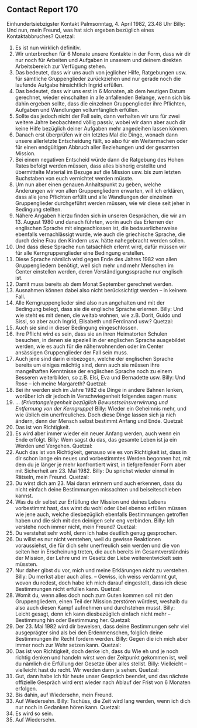 ## Contact Report 170
Einhundertsiebzigster Kontakt
Palmsonntag, 4. April 1982, 23.48 Uhr
Billy:
Und nun, mein Freund, was hat sich ergeben bezüglich eines Kontaktabbruches?
Quetzal:
1. Es ist nun wirklich definitiv.
2. Wir unterbrechen für 6 Monate unsere Kontakte in der Form, dass wir dir nur noch für Arbeiten und Aufgaben in unserem und deinem direkten Arbeitsbereich zur Verfügung stehen.
3. Das bedeutet, dass wir uns auch von jeglicher Hilfe, Ratgebungen usw. für sämtliche Gruppenglieder zurückziehen und nur gerade noch die laufende Aufgabe hinsichtlich Ingrid erfüllen.
4. Das bedeutet, dass wir uns erst in 6 Monaten, ab dem heutigen Datum gerechnet, wieder einschalten in alle anfallenden Belange, wenn sich bis dahin ergeben sollte, dass die einzelnen Gruppenglieder ihre Pflichten, Aufgaben und Wandlungen vollumfänglich erfüllen.
5. Sollte das jedoch nicht der Fall sein, dann verhalten wir uns für zwei weitere Jahre beobachtend völlig passiv, wobei wir dann aber auch dir keine Hilfe bezüglich deiner Aufgaben mehr angedeihen lassen können.
6. Danach erst überprüfen wir ein letztes Mal die Dinge, wonach dann unsere allerletzte Entscheidung fällt, so also für ein Weitermachen oder für einen endgültigen Abbruch aller Beziehungen und der gesamten Mission.
7. Bei einem negativen Entscheid würde dann die Ratgebung des Hohen Rates befolgt werden müssen, dass alles bisherig erstellte und übermittelte Material im Bezuge auf die Mission usw. bis zum letzten Buchstaben von euch vernichtet werden müsste.
8. Um nun aber einen genauen Anhaltspunkt zu geben, welche Änderungen wir von allen Gruppengliedern erwarten, will ich erklären, dass alle jene Pflichten erfüllt und alle Wandlungen der einzelnen Gruppenglieder durchgeführt werden müssen, wie wir diese seit jeher in Bedingung stellten.
9. Nähere Angaben hierzu finden sich in unseren Gesprächen, die wir am 13. August 1980 und danach führten, worin auch das Erlernen der englischen Sprache mit eingeschlossen ist, die bedauerlicherweise ebenfalls vernachlässigt wurde, wie auch die griechische Sprache, die durch deine Frau den Kindern usw. hätte nahegebracht werden sollen.
10. Und dass diese Sprache nun tatsächlich erlernt wird, dafür müssen wir für alle Kerngruppenglieder eine Bedingung erstellen.
11. Diese Sprache nämlich wird gegen Ende des Jahres 1982 von allen Gruppengliedern benötigt, well sich mehr und mehr Menschen im Center einstellen werden, deren Verständigungssprache nur englisch ist.
12. Damit muss bereits ab dem Monat September gerechnet werden.
13. Ausnahmen können dabei also nicht berücksichtigt werden – in keinem Fall.
14. Alle Kerngruppenglieder sind also nun angehalten und mit der Bedingung belegt, dass sie die englische Sprache erlernen.
Billy:
Und wie steht es mit denen, die weitab wohnen, wie z.B. Dorit, Guido und Sissi, so aber auch Ingrid, Elisabeth und Ferdinand usw.?
Quetzal:
15. Auch sie sind in dieser Bedingung eingeschlossen.
16. Ihre Pflicht wird es sein, dass sie an ihren Heimatorten Schulen besuchen, in denen sie speziell in der englischen Sprache ausgebildet werden, wie es auch für die näherwohnenden oder im Center ansässigen Gruppenglieder der Fall sein muss.
17. Auch jene sind darin einbezogen, welche der englischen Sprache bereits um einiges mächtig sind, denn auch sie müssen ihre mangelhaften Kenntnisse der englischen Sprache noch zu einem Besseren weiterbilden, so z.B. Elsi, Eva und Bernadette usw.
Billy:
Und Rose – ich meine Margareth?
Quetzal:
18. Bei ihr werden sich im Jahre 1982 die Dinge in andere Bahnen lenken, worüber ich dir jedoch in Verschwiegenheit folgendes sagen muss:
19. … _(Privatangelegenheit bezüglich Bewusstseinsverwirrung und Entfernung von der Kerngruppe)_
Billy:
Wieder ein Geheimnis mehr, und wie üblich ein unerfreuliches. Doch diese Dinge lassen sich ja nich ändern, denn der Mensch selbst bestimmt Anfang und Ende.
Quetzal:
20. Das ist von Richtigkeit.
21. Es wird aber immer wieder ein neuer Anfang werden, auch wenn ein Ende erfolgt.
Billy:
Wem sagst du das, das gesamte Leben ist ja ein Werden und Vergehen.
Quetzal:
22. Auch das ist von Richtigkeit, genauso wie es von Richtigkeit ist, dass in dir schon lange ein neues und vorbestimmtes Werden begonnen hat, mit dem du je länger je mehr konfrontiert wirst, in tiefgreifender Form aber mit Sicherheit am 23. Mai 1982.
Billy:
Du sprichst wieder einmal in Rätseln, mein Freund.
Quetzal:
23. Du wirst dich am 23. Mai daran erinnern und auch erkennen, dass du nicht einfach deine Bestimmungen missachten und beiseiteschieben kannst.
24. Was du dir selbst zur Erfüllung der Mission und deines Lebens vorbestimmt hast, das wirst du wohl oder übel ebenso erfüllen müssen wie jene auch, welche diesbezüglich ebenfalls Bestimmungen getroffen haben und die sich mit den deinigen sehr eng verbinden.
Billy:
Ich verstehe noch immer nicht, mein Freund?
Quetzal:
25. Du verstehst sehr wohl, denn ich habe deutlich genug gesprochen.
26. Du willst es nur nicht verstehen, weil du gewisse Reaktionen voraussiehst, die für dich sehr unerfreulich sein werden und die von seiten her in Erscheinung treten, die auch bereits im Gesamtverständnis der Mission, der Lehre und im Gesetz der Liebe weiterentwickelt sein müssten.
27. Nur daher gibst du vor, mich und meine Erklärungen nicht zu verstehen.
Billy:
Du merkst aber auch alles. – Gewiss, ich weiss verdammt gut, wovon du redest, doch habe ich mich darauf eingestellt, dass ich diese Bestimmungen nicht erfüllen kann.
Quetzal:
28. Womit du, wenn alles doch noch zum Guten kommen soll mit den Gruppengliedern, einen Teil der Mission zerstören würdest, weshalb du also auch diesen Kampf aufnehmen und durchstehen musst.
Billy:
Leicht gesagt, denn ich kann diesbezüglich einfach nicht mehr – Bestimmung hin oder Bestimmung her.
Quetzal:
29. Der 23. Mai 1982 wird dir beweisen, dass deine Bestimmungen sehr viel ausgeprägter sind als bei den Erdenmenschen, folglich deine Bestimmungen ihr Recht fordern werden.
Billy:
Gegen die ich mich aber immer noch zur Wehr setzen kann.
Quetzal:
30. Das ist von Richtigkeit, doch denke ich, dass du Wie eh und je noch richtig denken und handeln wirst wen der Zeitpunkt gekommen ist, weil du nämlich die Erfüllung der Gesetze über alles stellst.
Billy:
Vielleicht – vielleicht hast du recht. Wir werden dann ja sehen.
Quetzal:
31. Gut, dann habe ich für heute unser Gespräch beendet, und das nächste offizielle Gespräch wird erst wieder nach Ablauf der Frist von 6 Monaten erfolgen.
32. Bis dahin, auf Wiedersehn, mein Freund.
33. Auf Wiedersehn.
Billy:
Tschüss, die Zeit wird lang werden, wenn ich dich nur noch in Gedanken hören kann.
Quetzal:
34. Es wird so sein.
35. Auf Wiedersehn.